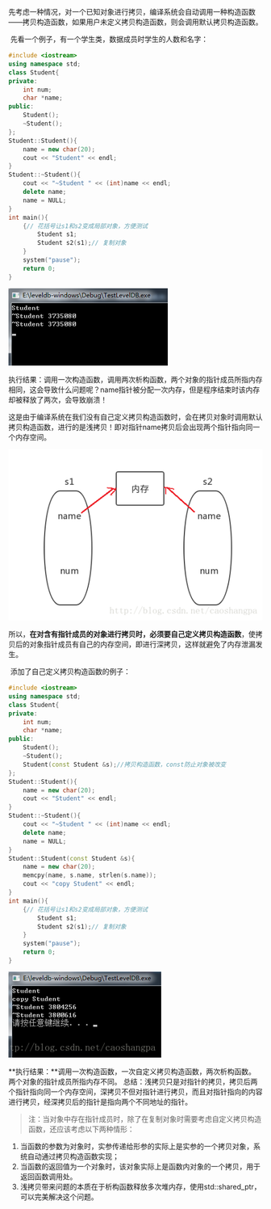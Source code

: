  先考虑一种情况，对一个已知对象进行拷贝，编译系统会自动调用一种构造函数——拷贝构造函数，如果用户未定义拷贝构造函数，则会调用默认拷贝构造函数。

​    先看一个例子，有一个学生类，数据成员时学生的人数和名字：

```cpp
#include <iostream>
using namespace std;
class Student{
private:
    int num;
    char *name;
public:
    Student();
    ~Student();
};
Student::Student(){
    name = new char(20);
    cout << "Student" << endl;
}
Student::~Student(){
    cout << "~Student " << (int)name << endl;
    delete name;
    name = NULL;
}
int main(){
    {// 花括号让s1和s2变成局部对象，方便测试
        Student s1;
        Student s2(s1);// 复制对象
    }
    system("pause");
    return 0;
}
```

![img](.\Pic\SouthEast.jpg)

执行结果：调用一次构造函数，调用两次析构函数，两个对象的指针成员所指内存相同，这会导致什么问题呢？name指针被分配一次内存，但是程序结束时该内存却被释放了两次，会导致崩溃！

​    这是由于编译系统在我们没有自己定义拷贝构造函数时，会在拷贝对象时调用默认拷贝构造函数，进行的是浅拷贝！即对指针name拷贝后会出现两个指针指向同一个内存空间。

![img](.\Pic\SouthEast23.jpg)

​    所以，**在对含有指针成员的对象进行拷贝时，必须要自己定义拷贝构造函数**，使拷贝后的对象指针成员有自己的内存空间，即进行深拷贝，这样就避免了内存泄漏发生。

​    添加了自己定义拷贝构造函数的例子：

```cpp
#include <iostream>
using namespace std;
class Student{
private:
    int num;
    char *name;
public:
    Student();
    ~Student();
    Student(const Student &s);//拷贝构造函数，const防止对象被改变
};
Student::Student(){
    name = new char(20);
    cout << "Student" << endl;
}
Student::~Student(){
    cout << "~Student " << (int)name << endl;
    delete name;
    name = NULL;
}
Student::Student(const Student &s){
    name = new char(20);
    memcpy(name, s.name, strlen(s.name));
    cout << "copy Student" << endl;
}
int main(){
    {// 花括号让s1和s2变成局部对象，方便测试
        Student s1;
        Student s2(s1);// 复制对象
    }
    system("pause");
    return 0;
}
```

![img](.\Pic\SouthEast34234.jpg)

**执行结果：**调用一次构造函数，一次自定义拷贝构造函数，两次析构函数。两个对象的指针成员所指内存不同。 总结：浅拷贝只是对指针的拷贝，拷贝后两个指针指向同一个内存空间，深拷贝不但对指针进行拷贝，而且对指针指向的内容进行拷贝，经深拷贝后的指针是指向两个不同地址的指针。

> 注：当对象中存在指针成员时，除了在复制对象时需要考虑自定义拷贝构造函数，还应该考虑以下两种情形：

1. 当函数的参数为对象时，实参传递给形参的实际上是实参的一个拷贝对象，系统自动通过拷贝构造函数实现；
2. 当函数的返回值为一个对象时，该对象实际上是函数内对象的一个拷贝，用于返回函数调用处。
3. 浅拷贝带来问题的本质在于析构函数释放多次堆内存，使用std::shared_ptr，可以完美解决这个问题。